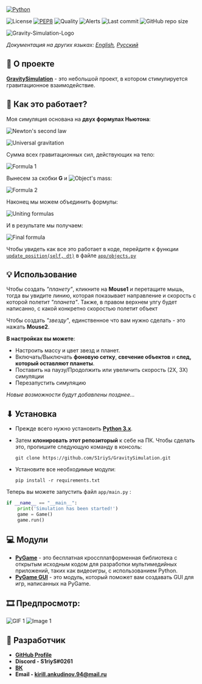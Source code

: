 [![Python](https://img.shields.io/badge/Python-3776AB?style=for-the-badge&logo=python&logoColor=white)](https://www.python.org/)

![License](https://img.shields.io/github/license/S1riyS/GravitySimulation)
[![PEP8](https://img.shields.io/badge/code%20style-PEP8-green.svg)](https://www.python.org/dev/peps/pep-0008/)
![Quality](https://img.shields.io/lgtm/grade/python/github/S1riyS/GravitySimulation)
![Alerts](https://img.shields.io/lgtm/alerts/github/S1riyS/GravitySimulation)
![Last commit](https://img.shields.io/github/last-commit/S1riyS/GravitySimulation?logo=GitHub)
![GitHub repo size](https://img.shields.io/github/repo-size/S1riyS/GravitySimulation)

![Gravity-Simulation-Logo](https://i.postimg.cc/j2DPRJDC/Gravity-Simulation-Logo.png)

*Документация на других языках: 
[English](https://github.com/S1riyS/GravitySimulation/blob/master/README.md), 
[Русский](https://github.com/S1riyS/GravitySimulation/blob/master/README.ru.md)*

## 📝 О проекте
**[GravitySimulation](https://github.com/S1riyS/GravitySimulation)** - это небольшой проект, 
в котором стимулируется гравитационное взаимодействие.

## 🤔 Как это работает?
Моя симуляция основана на **двух формулах Ньютона**:

![Newton's second law](https://render.githubusercontent.com/render/math?math={\large\color{white}\%7B%5Cdisplaystyle%20%5Ctext%7BNewton%27s%5C%20second%5C%20law:%7D%5Cmathit%7B%5C%20%5Cvec%7Ba%7D%20=%5Cfrac%7B%5Csum%20%5Cvec%7BF%7D%7D%7Bm%7D%7D%7D}&mode=inline)

![Universal gravitation](https://render.githubusercontent.com/render/math?math={\large\color{white}\%7B%5Cdisplaystyle%20%5Ctext%7BNewton%27s%5C%20law%5C%20of%5C%20universal%5C%20gravitation:%7D%5Cmathit%7B%5C%20%5Coverrightarrow%7BF_%7Bg%7D%7D%20%5C%20=%5C%20G%5Cfrac%7Bm_%7B1%7D%20m_%7B2%7D%7D%7BR%5E%7B2%7D%7D%5Cvec%7BR%7D%7D%7D}&mode=inline)

Сумма всех гравитационных сил, действующих на тело:

![Formula 1](https://render.githubusercontent.com/render/math?math={\large\color{white}\%7B%5Cdisplaystyle%20%5Csum%20%5Cmathit%7B%5Coverrightarrow%7B%5Cmathit%7B%7B%5Cdisplaystyle%20F_%7Bg%7D%7D%7D%7D%20%5C%20=%7B%5Cdisplaystyle%20%5Csum%20_%7Bi=1%7D%5E%7Bn%7D%20G%5Cfrac%7Bm_%7Bobj%7D%20*m_%7Bi%7D%7D%7BR_%7Bi%7D%5E%7B2%7D%7D%5Coverrightarrow%7BR_%7Bi%7D%7D%7D%7D%7D})

Вынесем за скобки **G** и 
![Object's mass](https://render.githubusercontent.com/render/math?math={\large\color{white}\%7B%5Cdisplaystyle%20m_%7Bobj%7D%7D}):

![Formula 2](https://render.githubusercontent.com/render/math?math={\large\color{white}\%7B%5Cdisplaystyle%20%5Csum%20%5Cmathit%7B%5Coverrightarrow%7B%5Cmathit%7B%7B%5Cdisplaystyle%20F_%7Bg%7D%7D%7D%7D%20%5C%20=Gm_%7Bobj%7D%7D%5Csum%20_%7B%20%5Cbegin%7Barray%7D%7Bl%7D%20i=1%5C%5C%20%5Cend%7Barray%7D%7D%5E%7Bn%7D%5Cmathit%7B%5Cfrac%7Bm_%7Bi%7D%5Cmathit%7B%7B%5Cdisplaystyle%20%5Coverrightarrow%7BR_%7Bi%7D%7D%7D%7D%7D%7BR_%7Bi%7D%5E%7B2%7D%7D%7D%7D})

Наконец мы можем объединить формулы:

![Uniting formulas](https://render.githubusercontent.com/render/math?math={\large\color{white}\%5Cmathit%7B%7B%5Cdisplaystyle%20%5Coverrightarrow%7Ba_%7Bobj%7D%7D%20=%5Cfrac%7B%5Csum%20%5Cvec%7BF%7D%7D%7Bm_%7Bobj%7D%7D%20%5C%20=%5Cfrac%7B%5Cmathit%7BGm_%7Bobj%7D%7B%5Cdisplaystyle%20%5Csum%20_%7B%20%5Cbegin%7Barray%7D%7Bl%7D%20i=1%5C%5C%20%5Cend%7Barray%7D%7D%5E%7Bn%7D%7D%5Cfrac%7Bm_%7Bi%7D%5Cmathit%7B%5Coverrightarrow%7BR_%7Bi%7D%7D%20%5C%20%7D%7D%7BR_%7Bi%7D%5E%7B2%7D%7D%7D%7D%7Bm_%7Bobj%7D%7D%20=G%5Csum%20_%7B%20%5Cbegin%7Barray%7D%7Bl%7D%20i=1%5C%5C%20%5Cend%7Barray%7D%7D%5E%7Bn%7D%5Cfrac%7Bm_%7Bi%7D%7D%7BR_%7Bi%7D%5E%7B2%7D%7D%20*%5Coverrightarrow%7BR_%7Bi%7D%7D%7D%7D})

И в результате мы получаем:

![Final formula](https://render.githubusercontent.com/render/math?math={\Large\color{white}\%7B%5Cdisplaystyle%20%5Cmathit%7B%5Coverrightarrow%7Ba_%7Bobj%7D%7D%7D%20=%5Cmathit%7BG%5Csum%20_%7B%20%5Cbegin%7Barray%7D%7Bl%7D%20i=1%5C%5C%20%5Cend%7Barray%7D%7D%5E%7Bn%7D%5Cfrac%7Bm_%7Bi%7D%7D%7BR_%7Bi%7D%5E%7B2%7D%7D%20*%5Coverrightarrow%7BR_%7Bi%7D%7D%7D%7D})

Чтобы увидеть как все это работает в коде, перейдите к функции
[`update_position(self, dt)`](https://github.com/S1riyS/GravitySimulation/blob/master/app/objects.py#L161)
в файле [`app/objects.py`](https://github.com/S1riyS/GravitySimulation/blob/master/app/objects.py) 

## 💡 Использование
Чтобы создать *"планету"*, кликните на **Mouse1** и перетащите мышь, тогда вы увидите линию, 
которая показывает направление и скорость с которой полетит *"планета"*. 
Также, в правом верхнем улгу будет написанно, с какой конкретно скоростью полетит объект

Чтобы создать *"звезду"*, единственное что вам нужно сделать - это нажать **Mouse2**.

**В настройках вы можете**: 
* Настроить массу и цвет звезд и планет.
* Включать/Выключать **фоновую сетку**, **свечение объектов** и **след, который оставляют планеты**.
* Поставить на паузу/Продолжить или увеличить скорость (2X, 3X) симуляции 
* Перезапустить симуляцию

*Новые возможности будут добавлены позднее...*

## ⬇ Установка
* Прежде всего нужно установить **[Python 3.x](https://www.python.org/)**.

* Затем **клонировать этот репозиторый** к себе на ПК. 
Чтобы сделать это, пропишите следующую команду в консоль:

    `git clone https://github.com/S1riyS/GravitySimulation.git`

* Установите все необходимые модули: 

    `pip install -r requirements.txt`

Теперь вы можете запустить файл `app/main.py` :
```python
if __name__ == "__main__":
    print('Simulation has been started!')
    game = Game()
    game.run()
```

## 💻 Модули
* **[PyGame](https://pypi.org/project/pygame/)** -  это бесплатная кроссплатформенная библиотека 
с открытым исходным кодом для разработки мультимедийных приложений, 
таких как видеоигры, с использованием Python.
* **[PyGame GUI](https://pygame-gui.readthedocs.io/en/latest/)** - это модуль, который поможет вам 
создавать GUI для игр, написанных на PyGame.


## 🎞 Предпросмотр:
![GIF 1](https://i.postimg.cc/pV1b9kpg/Gravity-Simulation-24-10.gif)
![Image 1](https://i.postimg.cc/9QFPWkWm/06-11-2021-132003.png)

## 👨‍ Разработчик
* **[GitHub Profile](https://github.com/S1riyS)**
* **Discord - S1riyS#0261**
* **[ВК](https://vk.com/s1riys)**
* **Email - kirill.ankudinov.94@mail.ru**
